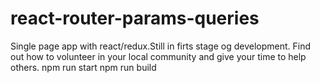# react-router-params-queries
Single page app with react/redux.Still in firts stage og development.
Find out how to volunteer in your local community and give your time to help others.
npm run start 
npm run build
